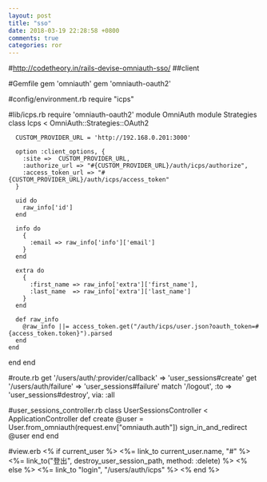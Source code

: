 ```yaml
---
layout: post
title: "sso"
date: 2018-03-19 22:28:58 +0800
comments: true
categories: ror
---
```

#http://codetheory.in/rails-devise-omniauth-sso/
##client

#Gemfile
gem 'omniauth'
gem 'omniauth-oauth2'

#config/environment.rb
require "icps"

#lib/icps.rb
require 'omniauth-oauth2'
module OmniAuth
  module Strategies
    class Icps < OmniAuth::Strategies::OAuth2

      CUSTOM_PROVIDER_URL = 'http://192.168.0.201:3000'

      option :client_options, {
        :site =>  CUSTOM_PROVIDER_URL,
        :authorize_url => "#{CUSTOM_PROVIDER_URL}/auth/icps/authorize",
        :access_token_url => "#{CUSTOM_PROVIDER_URL}/auth/icps/access_token"
      }

      uid do
        raw_info['id']
      end

      info do
        {
          :email => raw_info['info']['email']
        }
      end

      extra do
        {
          :first_name => raw_info['extra']['first_name'],
          :last_name  => raw_info['extra']['last_name']
        }
      end

      def raw_info
        @raw_info ||= access_token.get("/auth/icps/user.json?oauth_token=#{access_token.token}").parsed
      end
    end
  end
end

#route.rb
get '/users/auth/:provider/callback' => 'user_sessions#create'
get '/users/auth/failure' => 'user_sessions#failure'
match '/logout', :to => 'user_sessions#destroy', via: :all

#user_sessions_controller.rb
class UserSessionsController < ApplicationController
    def create
        @user = User.from_omniauth(request.env["omniauth.auth"])
        sign_in_and_redirect @user
    end
end

#view.erb
<% if current_user %>
  <%= link_to current_user.name, "#" %>
  <%= link_to("登出", destroy_user_session_path, method: :delete) %>
<% else %>
    <%= link_to "login", "/users/auth/icps" %>
<% end %>



